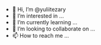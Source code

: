 - 👋 Hi, I’m @yuliitezary
- 👀 I’m interested in ...
- 🌱 I’m currently learning ...
- 💞️ I’m looking to collaborate on ...
- 📫 How to reach me ...

<!---
yuliitezary/yuliitezary is a ✨ special ✨ repository because its `README.md` (this file) appears on your GitHub profile.
You can click the Preview link to take a look at your changes.
--->
